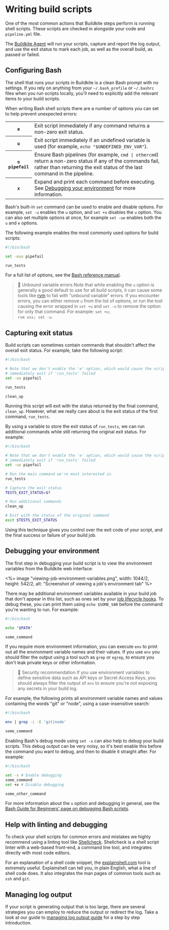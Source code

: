 # Writing build scripts

One of the most common actions that Buildkite steps perform is running shell scripts. These scripts are checked in alongside your code and `pipeline.yml` file.

The [Buildkite Agent](/docs/agent/v3) will run your scripts, capture and report the log output, and use the exit status to mark each job, as well as the overall build, as passed or failed.


## Configuring Bash

The shell that runs your scripts in Buildkite is a clean Bash prompt with no settings. If you rely on anything from your `~/.bash_profile` or `~/.bashrc` files when you run scripts locally, you'll need to explicitly add the relevant items to your build scripts.

When writing Bash shell scripts there are a number of options you can set to help prevent unexpected errors:

<table>
  <tbody>
  <tr>
    <th><code>e</code></th>
    <td>Exit script immediately if any command returns a non-zero exit status.</td>
  </tr>
  <tr>
    <th><code>u</code></th>
    <td>Exit script immediately if an undefined variable is used (for example, <code>echo "$UNDEFINED_ENV_VAR"</code>).</td>
  </tr>
  <tr>
    <th><code>o pipefail</code></th>
    <td>Ensure Bash pipelines (for example, <code>cmd | othercmd</code>) return a non-zero status if any of the commands fail, rather than returning the exit status of the last command in the pipeline.</td>
  </tr>
  <tr>
    <th><code>x</code></th>
    <td>Expand and print each command before executing. See <a href="/docs/builds/writing-build-scripts#debugging-your-environment">Debugging your environment</a> for more information. </td>
  </tr>
  </tbody>
</table>

Bash's built-in `set` command can be used to enable and disable options. For example, `set -u` enables the `u` option, and `set +u` disables the `u` option. You can also set multiple options at once, for example `set -ue` enables both the `u` and `e` options.

The following example enables the most commonly used options for build scripts:

```bash
#!/bin/bash

set -euo pipefail

run_tests
```

For a full list of options, see the [Bash reference manual](https://www.gnu.org/software/bash/manual/html_node/The-Set-Builtin.html).

>🚧 Unbound variable errors
> Note that while enabling the <code>u</code> option is generally a good default to use for all build scripts, it can cause some tools like <a href="https://rvm.io">rvm</a> to fail with “unbound variable” errors. If you encounter errors, you can either remove <code>u</code> from the list of options, or run the tool causing the error wrapped in <code>set +u</code> and <code>set -u</code> to remove the option for only that command. For example: <code>set +u; rvm xxx; set -u</code>.

## Capturing exit status

Build scripts can sometimes contain commands that shouldn't affect the overall exit status. For example, take the following script:

```bash
#!/bin/bash

# Note that we don't enable the 'e' option, which would cause the script to
# immediately exit if 'run_tests' failed
set -uo pipefail

run_tests

clean_up
```

Running this script will exit with the status returned by the final command, `clean_up`. However, what we really care about is the exit status of the first command, `run_tests`.

By using a variable to store the exit status of `run_tests`, we can run additional commands while still returning the original exit status. For example:

```bash
#!/bin/bash

# Note that we don't enable the 'e' option, which would cause the script to
# immediately exit if 'run_tests' failed
set -uo pipefail

# Run the main command we're most interested in
run_tests

# Capture the exit status
TESTS_EXIT_STATUS=$?

# Run additional commands
clean_up

# Exit with the status of the original command
exit $TESTS_EXIT_STATUS
```

Using this technique gives you control over the exit code of your script, and the final success or failure of your build job.

## Debugging your environment

The first step in debugging your build script is to view the environment variables from the Buildkite web interface:

<%= image "viewing-job-environment-variables.png", width: 1044/2, height: 542/2, alt: "Screenshot of viewing a job's environment tab" %>

There may be additional environment variables available in your build job that
don't appear in this list, such as ones set by your
[job lifecycle hooks](/docs/agent/v3/hooks#job-lifecycle-hooks).
To debug these, you can print them using `echo $SOME_VAR` before the command
you're wanting to run. For example:

```bash
#!/bin/bash

echo "$PATH"

some_command
```

If you require more environment information, you can execute `env` to print out all the environment variable names and their values. If you use `env` you should filter the output using a tool such as `grep` or `egrep`, to ensure you don't leak private keys or other information.

>🚧 Security recommendation
> If you use environment variables to define sensitive data such as API keys or Secret Access Keys, you should always filter the output of <code>env</code> to ensure you're not exposing any secrets in your build log.

For example, the following prints all environment variable names and values containing the words "git" or "node", using a case-insensitive search:

```bash
#!/bin/bash

env | grep -i -E 'git|node'

some_command
```

Enabling Bash's debug mode using `set -x` can also help to debug your build scripts. This debug output can be very noisy, so it's best enable this before the command you want to debug, and then to disable it straight after. For example:

```bash
#!/bin/bash

set -x # Enable debugging
some_command
set +x # Disable debugging

some_other_command
```

For more information about the `x` option and debugging in general, see the [Bash Guide for Beginners' page on debugging Bash scripts](http://tldp.org/LDP/Bash-Beginners-Guide/html/sect_02_03.html).

## Help with linting and debugging

To check your shell scripts for common errors and mistakes we highly recommend using a linting tool like [Shellcheck](http://www.shellcheck.net). Shellcheck is a shell script linter with a web-based front-end, a command line tool, and integrates directly with most code editors.

<!--alex ignore gals-man -->

For an explanation of a shell code snippet, the [explainshell.com](http://explainshell.com) tool is extremely useful. Explainshell can tell you, in plain English, what a line of shell code does. It also integrates the man pages of common tools such as `ssh` and `git`.

## Managing log output

If your script is generating output that is too large, there are several strategies you can employ to reduce the output or redirect the log. Take a look at our guide to [managing log output guide](/docs/builds/managing-log-output) for a step by step introduction.
